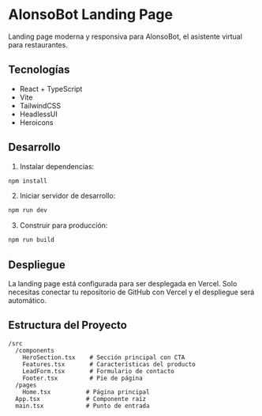 # AlonsoBot Landing Page

Landing page moderna y responsiva para AlonsoBot, el asistente virtual para restaurantes.

## Tecnologías

- React + TypeScript
- Vite
- TailwindCSS
- HeadlessUI
- Heroicons

## Desarrollo

1. Instalar dependencias:
```bash
npm install
```

2. Iniciar servidor de desarrollo:
```bash
npm run dev
```

3. Construir para producción:
```bash
npm run build
```

## Despliegue

La landing page está configurada para ser desplegada en Vercel. Solo necesitas conectar tu repositorio de GitHub con Vercel y el despliegue será automático.

## Estructura del Proyecto

```
/src
  /components
    HeroSection.tsx    # Sección principal con CTA
    Features.tsx       # Características del producto
    LeadForm.tsx       # Formulario de contacto
    Footer.tsx         # Pie de página
  /pages
    Home.tsx          # Página principal
  App.tsx             # Componente raíz
  main.tsx            # Punto de entrada
```
